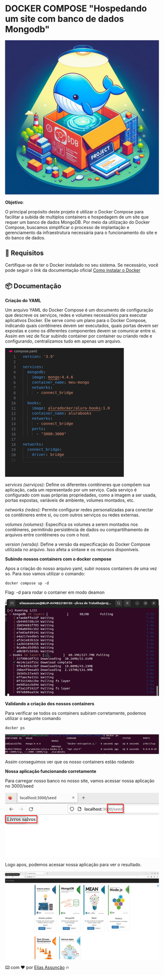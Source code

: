 # DOCKER COMPOSE "Hospedando um site com banco de dados Mongodb"

![Docker](./image/capa.jpg)

**Objetivo**:

O principal propósito deste projeto é utilizar o Docker Compose para facilitar a subida de multiplos containers e hospedagem de um site que requer um banco de dados MongoDB. Por meio da utilização do Docker Compose, buscamos simplificar o processo de implantação e gerenciamento da infraestrutura necessária para o funcionamento do site e do banco de dados. 


## 📌 Requisitos

Certifique-se de ter o Docker instalado no seu sistema. Se necessário, você pode seguir o link da documentação oficial [Como instalar o Docker](https://docs.docker.com/engine/install/)


## 📦 Documentação

**Criação do YAML**

Um arquivo YAML do Docker Compose é um documento de configuração que descreve os serviços, redes e volumes necessários para executar aplicativos Docker. Ele serve como um plano para o Docker Compose, indicando quais contêineres devem ser executados, quais portas devem ser expostas e como os diferentes componentes devem se comunicar entre si. Assim em vez de ficar subindo container por container ou criando rede e configurando, centralizamos tudo em apenas um arquivo.

![Docker](./image/01.png)

*services (serviços):* Define os diferentes contêineres que compõem sua aplicação, cada um representado por um serviço. Cada serviço é configurado com suas próprias propriedades, como a imagem a ser usada, portas expostas, variáveis de ambiente, volumes montados, etc.

*networks (redes):* Permite configurar redes personalizadas para conectar os contêineres entre si, ou com outros serviços ou redes externas.

*volumes (volumes):* Especifica os volumes a serem montados nos contêineres, permitindo persistência de dados ou compartilhamento de arquivos entre contêineres ou com o host.

*version (versão):* Define a versão da especificação do Docker Compose utilizada no arquivo. Isso afeta a sintaxe e os recursos disponíveis.


**Subindo nossos containers com o docker compose**

Apos a criação do nosso arquivo yaml, subir nossos containers de uma vez so. Para isso vamos utilizar o comando:

```
docker compose up -d

```
Flag: -d para rodar o container em modo deamon


![2](./image/02.png)

**Validando a criação dos nossos containers**

Para verificar se todos os containers subiram corretamente, podemos utilizar o seguinte comando

```
docker ps
```

![4](./image/03.png)

Assim conseguimos ver que os nosso containers estão rodando

**Nossa aplicação funcionando corretamente**

Para carregar nosso banco no nosso site, vamos acessar nossa aplicação no 3000/seed

![5](./image/05.png)


Logo apos, podemos acessar nossa aplicação para ver o resultado.

![6](./image/06.png)


⌨️ com ❤️ por [Elias Assunção](https://github.com/Hooligam) 🔥

